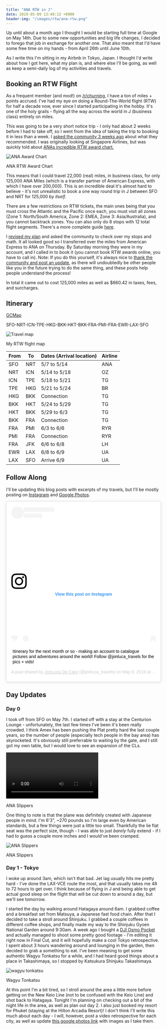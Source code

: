 ```yaml
---
title: "ANA RTW in J"
date: 2019-05-09 13:49:13 +0900
header-img: "/images/rtw/ana-rtw.png"
---
```

<style>
    {%  include main.css  %}
</style>

Up until about a month ago I thought I would be starting full time at Google on May 14th. Due to some new opportunities and big life changes, I decided to forego that job in exchange for another one. That also meant that I'd have some free time on my hands - from April 26th until June 10th.

As I write this I'm sitting in my Airbnb in Tokyo, Japan. I thought I'd write about how I got here, what my plan is, and where else I'll be going, as well as keep a semi-daily log of my activities and travels.

## Booking an RTW Flight

As a frequent member (and mod!) on [/r/churning](https://reddit.com/r/churning), I have a ton of miles + points accrued. I've had my eye on doing a Round-The-World flight (RTW) for half a decade now, ever since I started participating in the hobby. It's one of the holy grails - flying all the way across the world in J (business class) entirely on miles. 

This was going to be a very short notice trip - I only had about 2 weeks before I had to take off, so I went from the idea of taking the trip to booking it in less than a week. I [asked the community 3 weeks ago](https://www.reddit.com/r/awardtravel/comments/bdy99d/rtw_trip_on_short_notice/) about what they recommended.  I was originally looking at Singapore Airlines, but was quickly told about [ANAs incredible RTW award chart.](https://www.godsavethepoints.com/2019/01/14/ana-round-the-world-complete-guide/)

<picture class="centered-image">
  <source srcset="/images/rtw/ana-rtw.webp" type="image/webp">
  <source srcset="/images/rtw/ana-rtw.png" type="image/png"> 
  <img alt="ANA Award Chart" class="centered-image" src="/images/rtw/ana-rtw.png">
</picture>
<p class="footnote">ANA RTW Award Chart</p>

This means that I could travel 22,000 (real) miles, in business class, for only 125,000 ANA Miles (which is a transfer partner of American Express, with which I have over 200,000). This is an incredible deal it's almost hard to believe - it's not unrealistic to book a one way round trip in J between SFO and NRT for 125,000 <i>by itself</i>.

There are a few restrictions on RTW tickets, the main ones being that you must cross the Atlantic and the Pacific once each, you must visit all zones (Zone 1: North/South America, Zone 2: EMEA, Zone 3: Asia/Australia), and you cannot backtrack zones. You can also only do 8 stops with 12 total flight segments. There's a more complete guide [here](https://www.godsavethepoints.com/2019/01/14/ana-round-the-world-complete-guide/).

I [revised my plan](https://www.reddit.com/r/awardtravel/comments/becdbq/update_rtw_on_short_notice/) and asked the community to check over my stops and math. It all looked good so I transferred over the miles from American Express to ANA on Thursday. By Saturday morning they were in my account, and I called in to book it (you cannot book RTW awards online, you have to call in). Note: If you do this yourself, it's always nice to [thank the community and post an update](https://www.reddit.com/r/awardtravel/comments/bgy1jm/booked_rtw_on_short_notice/), as there will undoubtedly be other people like you in the future trying to do the same thing, and these posts help people understand the process!

In total it came out to cost 125,000 miles as well as $660.42 in taxes, fees, and surcharges.

## Itinerary

[GCMap](http://www.gcmap.com/map?P=SFO-NRT-ICN-TPE-HKG-BKK-HKT-BKK-FRA-PMI-FRA-EWR-LAX-SFO&MS=bm&MP=rect&MC=FCO&MR=1800&MX=1440x720&PM=*)

SFO-NRT-ICN-TPE-HKG-BKK-HKT-BKK-FRA-PMI-FRA-EWR-LAX-SFO

<picture class="centered-image">
  <source srcset="/images/rtw/map.webp" type="image/webp">
  <source srcset="/images/rtw/map.png" type="image/png"> 
  <img alt="Travel map" class="centered-image" src="/images/rtw/map.png">
</picture>
<p class="footnote">My RTW flight map</p>

<div class="table100 tableTop ver1 m-b-110">
	<table data-vertable="ver1">
		<thead>
			<tr class="row100 head">
				<th class="column100 column1" data-column="column1">From</th>
				<th class="column100 column2" data-column="column2">To</th>
				<th class="column100 column3" data-column="column3">Dates (Arrival location)</th>
				<th class="column100 column4" data-column="column4">Airline</th>
			</tr>
		</thead>
		<tbody>
			<tr class="row100">
				<td class="column100 column1" data-column="column1">SFO</td>
				<td class="column100 column2" data-column="column2">NRT</td>
				<td class="column100 column3" data-column="column3">5/7 to 5/14 </td>
				<td class="column100 column4" data-column="column4">ANA</td>
			</tr>
			<tr class="row100">
				<td class="column100 column1" data-column="column1">NRT</td>
				<td class="column100 column2" data-column="column2">ICN</td>
				<td class="column100 column3" data-column="column3">5/14 to 5/18 </td>
				<td class="column100 column4" data-column="column4">OZ</td>
			</tr>
			<tr class="row100">
				<td class="column100 column1" data-column="column1">ICN</td>
				<td class="column100 column2" data-column="column2">TPE</td>
				<td class="column100 column3" data-column="column3">5/18 to 5/21 </td>
				<td class="column100 column4" data-column="column4">TG</td>
			</tr>
			<tr class="row100">
				<td class="column100 column1" data-column="column1">TPE</td>
				<td class="column100 column2" data-column="column2">HKG</td>
				<td class="column100 column3" data-column="column3">5/21 to 5/24 </td>
				<td class="column100 column4" data-column="column4">BR</td>
			</tr>
			<tr class="row100">
				<td class="column100 column1" data-column="column1">HKG</td>
				<td class="column100 column2" data-column="column2">BKK</td>
				<td class="column100 column3" data-column="column3">Connection </td>
				<td class="column100 column4" data-column="column4">TG</td>
			</tr>
			<tr class="row100">
				<td class="column100 column1" data-column="column1">BKK</td>
				<td class="column100 column2" data-column="column2">HKT</td>
				<td class="column100 column3" data-column="column3">5/24 to 5/29 </td>
				<td class="column100 column4" data-column="column4">TG</td>
			</tr>
			<tr class="row100">
				<td class="column100 column1" data-column="column1">HKT</td>
				<td class="column100 column2" data-column="column2">BKK</td>
				<td class="column100 column3" data-column="column3">5/29 to 6/3 </td>
				<td class="column100 column4" data-column="column4">TG</td>
			</tr>
			<tr class="row100">
				<td class="column100 column1" data-column="column1">BKK</td>
				<td class="column100 column2" data-column="column2">FRA</td>
				<td class="column100 column3" data-column="column3">Connection </td>
				<td class="column100 column4" data-column="column4">TG</td>
			</tr>
			<tr class="row100">
				<td class="column100 column1" data-column="column1">FRA</td>
				<td class="column100 column2" data-column="column2">PMI</td>
				<td class="column100 column3" data-column="column3">6/3 to 6/6</td>
				<td class="column100 column4" data-column="column4">RYR</td>
			</tr>
			<tr class="row100">
				<td class="column100 column1" data-column="column1">PMI</td>
				<td class="column100 column2" data-column="column2">FRA</td>
				<td class="column100 column3" data-column="column3">Connection </td>
				<td class="column100 column4" data-column="column4">RYR</td>
			</tr>
			<tr class="row100">
				<td class="column100 column1" data-column="column1">FRA</td>
				<td class="column100 column2" data-column="column2">JFK</td>
				<td class="column100 column3" data-column="column3">6/6 to 6/8 </td>
				<td class="column100 column4" data-column="column4">LH</td>
			</tr>
			<tr class="row100">
				<td class="column100 column1" data-column="column1">EWR</td>
				<td class="column100 column2" data-column="column2">LAX</td>
				<td class="column100 column3" data-column="column3">6/8 to 6/9 </td>
				<td class="column100 column4" data-column="column4">UA</td>
			</tr>
			<tr class="row100">
				<td class="column100 column1" data-column="column1">LAX</td>
				<td class="column100 column2" data-column="column2">SFO</td>
				<td class="column100 column3" data-column="column3">Arrive 6/9 </td>
				<td class="column100 column4" data-column="column4">UA</td>
			</tr>
		</tbody>
	</table>
</div>


## Follow Along

I'll be updating this blog posts with excerpts of my travels, but I'll be mostly posting on [Instagram](https://www.instagram.com/jonluca_travels/) and [Google Photos](https://photos.app.goo.gl/hUv7emKkpPfVkmxY8).

<blockquote class="instagram-media centered-image" data-instgrm-captioned data-instgrm-permalink="https://www.instagram.com/p/BxIisoOJ-Ti/" data-instgrm-version="12" style=" background:#FFF; border:0; border-radius:3px; box-shadow:0 0 1px 0 rgba(0,0,0,0.5),0 1px 10px 0 rgba(0,0,0,0.15); margin: 1px; max-width:540px; min-width:326px; padding:0; width:99.375%; width:-webkit-calc(100% - 2px); width:calc(100% - 2px);"><div style="padding:16px;"> <a href="https://www.instagram.com/p/BxIisoOJ-Ti/" style=" background:#FFFFFF; line-height:0; padding:0 0; text-align:center; text-decoration:none; width:100%;" target="_blank"> <div style=" display: flex; flex-direction: row; align-items: center;"> <div style="background-color: #F4F4F4; border-radius: 50%; flex-grow: 0; height: 40px; width: 40px;"></div> <div style="display: flex; flex-direction: column; flex-grow: 1; justify-content: center;"> <div style=" background-color: #F4F4F4; border-radius: 4px; flex-grow: 0; height: 14px; margin-bottom: 6px; width: 100px;"></div> <div style=" background-color: #F4F4F4; border-radius: 4px; flex-grow: 0; height: 14px; width: 60px;"></div></div></div><div style="padding: 19% 0;"></div> <div style="display:block; height:50px; width:50px;"><svg width="50px" height="50px" viewBox="0 0 60 60" version="1.1" xmlns="https://www.w3.org/2000/svg" xmlns:xlink="https://www.w3.org/1999/xlink"><g stroke="none" stroke-width="1" fill="none" fill-rule="evenodd"><g transform="translate(-511.000000, -20.000000)" fill="#000000"><g><path d="M556.869,30.41 C554.814,30.41 553.148,32.076 553.148,34.131 C553.148,36.186 554.814,37.852 556.869,37.852 C558.924,37.852 560.59,36.186 560.59,34.131 C560.59,32.076 558.924,30.41 556.869,30.41 M541,60.657 C535.114,60.657 530.342,55.887 530.342,50 C530.342,44.114 535.114,39.342 541,39.342 C546.887,39.342 551.658,44.114 551.658,50 C551.658,55.887 546.887,60.657 541,60.657 M541,33.886 C532.1,33.886 524.886,41.1 524.886,50 C524.886,58.899 532.1,66.113 541,66.113 C549.9,66.113 557.115,58.899 557.115,50 C557.115,41.1 549.9,33.886 541,33.886 M565.378,62.101 C565.244,65.022 564.756,66.606 564.346,67.663 C563.803,69.06 563.154,70.057 562.106,71.106 C561.058,72.155 560.06,72.803 558.662,73.347 C557.607,73.757 556.021,74.244 553.102,74.378 C549.944,74.521 548.997,74.552 541,74.552 C533.003,74.552 532.056,74.521 528.898,74.378 C525.979,74.244 524.393,73.757 523.338,73.347 C521.94,72.803 520.942,72.155 519.894,71.106 C518.846,70.057 518.197,69.06 517.654,67.663 C517.244,66.606 516.755,65.022 516.623,62.101 C516.479,58.943 516.448,57.996 516.448,50 C516.448,42.003 516.479,41.056 516.623,37.899 C516.755,34.978 517.244,33.391 517.654,32.338 C518.197,30.938 518.846,29.942 519.894,28.894 C520.942,27.846 521.94,27.196 523.338,26.654 C524.393,26.244 525.979,25.756 528.898,25.623 C532.057,25.479 533.004,25.448 541,25.448 C548.997,25.448 549.943,25.479 553.102,25.623 C556.021,25.756 557.607,26.244 558.662,26.654 C560.06,27.196 561.058,27.846 562.106,28.894 C563.154,29.942 563.803,30.938 564.346,32.338 C564.756,33.391 565.244,34.978 565.378,37.899 C565.522,41.056 565.552,42.003 565.552,50 C565.552,57.996 565.522,58.943 565.378,62.101 M570.82,37.631 C570.674,34.438 570.167,32.258 569.425,30.349 C568.659,28.377 567.633,26.702 565.965,25.035 C564.297,23.368 562.623,22.342 560.652,21.575 C558.743,20.834 556.562,20.326 553.369,20.18 C550.169,20.033 549.148,20 541,20 C532.853,20 531.831,20.033 528.631,20.18 C525.438,20.326 523.257,20.834 521.349,21.575 C519.376,22.342 517.703,23.368 516.035,25.035 C514.368,26.702 513.342,28.377 512.574,30.349 C511.834,32.258 511.326,34.438 511.181,37.631 C511.035,40.831 511,41.851 511,50 C511,58.147 511.035,59.17 511.181,62.369 C511.326,65.562 511.834,67.743 512.574,69.651 C513.342,71.625 514.368,73.296 516.035,74.965 C517.703,76.634 519.376,77.658 521.349,78.425 C523.257,79.167 525.438,79.673 528.631,79.82 C531.831,79.965 532.853,80.001 541,80.001 C549.148,80.001 550.169,79.965 553.369,79.82 C556.562,79.673 558.743,79.167 560.652,78.425 C562.623,77.658 564.297,76.634 565.965,74.965 C567.633,73.296 568.659,71.625 569.425,69.651 C570.167,67.743 570.674,65.562 570.82,62.369 C570.966,59.17 571,58.147 571,50 C571,41.851 570.966,40.831 570.82,37.631"></path></g></g></g></svg></div><div style="padding-top: 8px;"> <div style=" color:#3897f0; font-family:Arial,sans-serif; font-size:14px; font-style:normal; font-weight:550; line-height:18px;"> View this post on Instagram</div></div><div style="padding: 12.5% 0;"></div> <div style="display: flex; flex-direction: row; margin-bottom: 14px; align-items: center;"><div> <div style="background-color: #F4F4F4; border-radius: 50%; height: 12.5px; width: 12.5px; transform: translateX(0px) translateY(7px);"></div> <div style="background-color: #F4F4F4; height: 12.5px; transform: rotate(-45deg) translateX(3px) translateY(1px); width: 12.5px; flex-grow: 0; margin-right: 14px; margin-left: 2px;"></div> <div style="background-color: #F4F4F4; border-radius: 50%; height: 12.5px; width: 12.5px; transform: translateX(9px) translateY(-18px);"></div></div><div style="margin-left: 8px;"> <div style=" background-color: #F4F4F4; border-radius: 50%; flex-grow: 0; height: 20px; width: 20px;"></div> <div style=" width: 0; height: 0; border-top: 2px solid transparent; border-left: 6px solid #f4f4f4; border-bottom: 2px solid transparent; transform: translateX(16px) translateY(-4px) rotate(30deg)"></div></div><div style="margin-left: auto;"> <div style=" width: 0px; border-top: 8px solid #F4F4F4; border-right: 8px solid transparent; transform: translateY(16px);"></div> <div style=" background-color: #F4F4F4; flex-grow: 0; height: 12px; width: 16px; transform: translateY(-4px);"></div> <div style=" width: 0; height: 0; border-top: 8px solid #F4F4F4; border-left: 8px solid transparent; transform: translateY(-4px) translateX(8px);"></div></div></div></a> <p style=" margin:8px 0 0 0; padding:0 4px;"> <a href="https://www.instagram.com/p/BxIisoOJ-Ti/" style=" color:#000; font-family:Arial,sans-serif; font-size:14px; font-style:normal; font-weight:normal; line-height:17px; text-decoration:none; word-wrap:break-word;" target="_blank">Itinerary for the next month or so - making an account to catalogue pictures and adventures around the world! Follow @jonluca_travels for the pics + vids!</a></p> <p style=" color:#c9c8cd; font-family:Arial,sans-serif; font-size:14px; line-height:17px; margin-bottom:0; margin-top:8px; overflow:hidden; padding:8px 0 7px; text-align:center; text-overflow:ellipsis; white-space:nowrap;">A post shared by <a href="https://www.instagram.com/jonluca_travels/" style=" color:#c9c8cd; font-family:Arial,sans-serif; font-size:14px; font-style:normal; font-weight:normal; line-height:17px;" target="_blank"> JonLuca De Caro</a> (@jonluca_travels) on <time style=" font-family:Arial,sans-serif; font-size:14px; line-height:17px;" datetime="2019-05-06T19:51:40+00:00">May 6, 2019 at 12:51pm PDT</time></p></div></blockquote> <script async src="//www.instagram.com/embed.js"></script>

## Day Updates

### Day 0 

I took off from SFO on May 7th. I started off with a stay at the Centurion Lounge - unfortunately, the last few times I've been it's been really crowded. I think Amex has been pushing the Plat pretty hard the last couple years, so the number of people (especially tech people in the bay area) has skyrocketed. It's obviously still preferrable to waiting by the gate, and I still got my own table, but I would love to see an expansion of the CLs. 

<video class="centered-image" controls autoplay>
  <source src="/images/rtw/lieflat.mp4" type="video/mp4">
  <source src="/images/rtw/lieflat.ogg" type="video/ogg">
  Your browser does not support the video tag.
</video>

<p class="footnote">ANA Slippers</p>

One thing to note is that the plane was definitely created with Japanese people in mind. I'm 6'3", \~270 pounds so I'm large even by American standards, but a few things were just a little too small. Thankfully the lie flat seat was the perfect size, though - I was able to just <i>barely</i> fully extend - if I had to guess a couple more inches and I would've been cramped. 

<picture class="centered-image">
  <source srcset="/images/rtw/slipper.webp" type="image/webp">
  <source srcset="/images/rtw/slipper.png" type="image/png"> 
  <img alt="ANA Slippers" class="centered-image" src="/images/rtw/slipper.png">
</picture>
<p class="footnote">ANA Slippers</p>

### Day 1 - Tokyo

I woke up around 3am, which isn't that bad. Jet lag usually hits me pretty hard - I've done the LAX-VCE route the most, and that usually takes me 48 to 72 hours to get over. I think because of flying in J and being able to get actual good sleep on the flight that will be cut down to around a day, but we'll see tomorrow. 

I started the day by walking around Hatagaya around 6am. I grabbed coffee and a breakfast set from Matsuya, a Japanese fast food chain. After that I decided to take a stroll around Shinjuku. I grabbed a couple coffees in different coffee shops, and finally made my way to the Shinjuku Gyoen National Garden around 9:30am. A week ago I bought a [DJI Osmo Pocket](https://store.dji.com/product/osmo-pocket/) and actually managed to shoot some pretty good footage - I'm editing it right now in Final Cut, and it will hopefully make a cool Tokyo retrospective. I spent about 3 hours wandering around and lounging in the garden, then decided to grab a something to eat. I've been meaning to get some authentic Wagyu Tonkatsu for a while, and I had heard good things about a place in Takashimaya, so I stopped by Katsukura Shinjuku Takashimaya.

<picture class="centered-image">
  <source srcset="/images/rtw/wagyu.webp" type="image/webp">
  <source srcset="/images/rtw/wagyu.png" type="image/png"> 
  <img alt="wagyu tonkatsu" class="centered-image" src="/images/rtw/wagyu.png">
</picture>
<p class="footnote">Wagyu Tonkatsu</p>

At this point I'm a bit tired, so I stroll around the area a little more before getting on the New Keio Line (not to be confused with the Keio Line) and shot back to Hatagaya. Tonight I'm planning on checking out a bit of the night life in the area, as well as plan out day 2. I also just booked my resort for Phuket (staying at the Hilton Arcadia Resort)! I don't think I'll write this much about each day - I will, however, post a video retrospective for each city, as well as update [this google photos link](https://photos.app.goo.gl/hUv7emKkpPfVkmxY8) with images as I take them. 